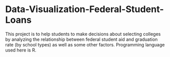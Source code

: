 # Data-Visualization-Federal-Student-Loans
This project is to help students to make decisions about selecting colleges by analyzing the relationship between federal student aid and graduation rate (by school types) as well as some other factors. Programming language used here is R.
